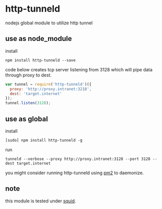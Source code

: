 # http-tunneld

nodejs global module to utilize http tunnel

## use as node_module
install
```
npm install http-tunneld --save
```

code below creates tcp server listening from 3128
which will pipe data through proxy to dest.

```javascript
var tunnel = require('http-tunneld')({
  proxy: 'http://proxy.intranet:3218',
  dest: 'target.internet'
});
tunnel.listen(3128);
```

## use as global
install
```
[sudo] npm install http-tunneld -g
```

run

```
tunneld --verbose --proxy http://proxy.intranet:3128 --port 3128 --dest target.internet
```

you might consider running http-tunneld using [pm2](https://github.com/Unitech/pm2) to daemonize.

## note
this module is tested under [squid](http://www.squid-cache.org/).
